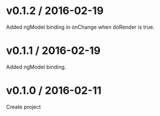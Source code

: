 # v0.1.2 / 2016-02-19

Added ngModel binding in onChange when doRender is true.

# v0.1.1 / 2016-02-19

Added ngModel binding.

# v0.1.0 / 2016-02-11

Create project
